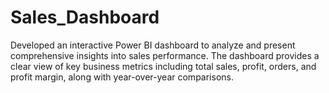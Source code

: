 # Sales_Dashboard
Developed an interactive Power BI dashboard to analyze and present comprehensive insights into sales performance. The dashboard provides a clear view of key business metrics including total sales, profit, orders, and profit margin, along with year-over-year comparisons.
